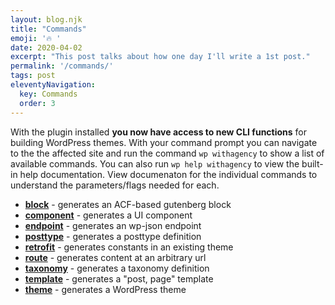 ```yaml
---
layout: blog.njk
title: "Commands"
emoji: '🔥 '
date: 2020-04-02
excerpt: "This post talks about how one day I'll write a 1st post."
permalink: '/commands/'
tags: post
eleventyNavigation:
  key: Commands
  order: 3
---
```



With the plugin installed **you now have access to new CLI functions** for building WordPress themes. With your command prompt you can navigate to the the affected site and run the command `wp withagency` to show a list of available commands. You can also run `wp help withagency` to view the built-in help documentation. View documenaton for the individual commands to understand the parameters/flags needed for each.


- **[block](/commands/block/)** - generates an ACF-based gutenberg block
- **[component](/commands/component/)** - generates a UI component
- **[endpoint](/commands/endpoint/)** - generates an wp-json endpoint
- **[posttype](/commands/posttype/)** - generates a posttype definition
- **[retrofit](/commands/retrofit/)** - generates constants in an existing theme
- **[route](/commands/route/)** - generates content at an arbitrary url
- **[taxonomy](/commands/taxonomy/)** - generates a taxonomy definition
- **[template](/commands/template/)** - generates a "post, page" template
- **[theme](/commands/theme/)** - generates a WordPress theme
